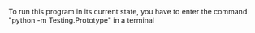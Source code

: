 To run this program in its current state, you have to enter the command "python -m Testing.Prototype" in a terminal